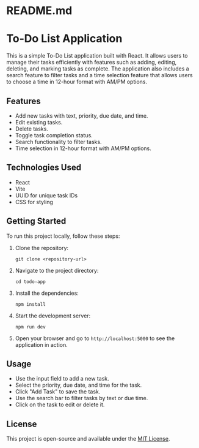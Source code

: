 # README.md

# To-Do List Application

This is a simple To-Do List application built with React. It allows users to manage their tasks efficiently with features such as adding, editing, deleting, and marking tasks as complete. The application also includes a search feature to filter tasks and a time selection feature that allows users to choose a time in 12-hour format with AM/PM options.

## Features

- Add new tasks with text, priority, due date, and time.
- Edit existing tasks.
- Delete tasks.
- Toggle task completion status.
- Search functionality to filter tasks.
- Time selection in 12-hour format with AM/PM options.

## Technologies Used

- React
- Vite
- UUID for unique task IDs
- CSS for styling

## Getting Started

To run this project locally, follow these steps:

1. Clone the repository:
   ```
   git clone <repository-url>
   ```

2. Navigate to the project directory:
   ```
   cd todo-app
   ```

3. Install the dependencies:
   ```
   npm install
   ```

4. Start the development server:
   ```
   npm run dev
   ```

5. Open your browser and go to `http://localhost:5000` to see the application in action.

## Usage

- Use the input field to add a new task.
- Select the priority, due date, and time for the task.
- Click "Add Task" to save the task.
- Use the search bar to filter tasks by text or due time.
- Click on the task to edit or delete it.

## License

This project is open-source and available under the [MIT License](LICENSE).
